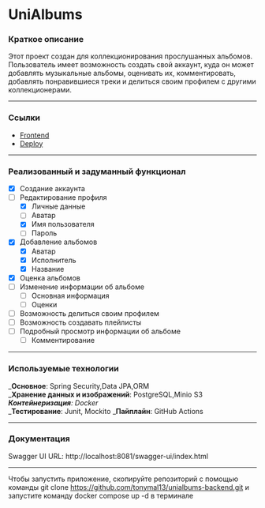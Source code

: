 # UniAlbums

### Краткое описание
<p>Этот проект создан для коллекционирования прослушанных альбомов. 
Пользователь имеет возможность создать свой аккаунт, куда он может добавлять 
музыкальные альбомы, оценивать их, комментировать, добавлять 
понравившиеся треки и делиться своим профилем с другими коллекционерами.</p>

----

### Ссылки

* [Frontend](https://github.com/def1s/unialbums)
* [Deploy](http://89.111.172.174/home)

----

### Реализованный и задуманный функционал

- [x] Создание аккаунта
- [ ] Редактирование профиля
    - [x] Личные данные
    - [ ] Аватар
    - [x] Имя пользователя
    - [ ] Пароль
- [x] Добавление альбомов
    - [x] Аватар
    - [x] Исполнитель
    - [x] Название
- [x] Оценка альбомов
- [ ] Изменение информации об альбоме
    - [ ] Основная информация
    - [ ] Оценки
- [ ] Возможность делиться своим профилем
- [ ] Возможность создавать плейлисты
- [ ] Подробный просмотр информации об альбоме
    - [ ] Комментирование

----

### Используемые технологии
_**Основное**: Spring Security,Data JPA,ORM  
_**Хранение данных и изображений**: PostgreSQL,Minio S3 
_**Контейнеризация**: Docker_  
_**Тестирование**: Junit, Mockito 
_**Пайплайн**: GitHub Actions

----

### Документация
Swagger UI URL: http://localhost:8081/swagger-ui/index.html



----


Чтобы запустить приложение, скопируйте репозиторий с помощью команды git clone https://github.com/tonymal13/unialbums-backend.git
и запустите команду docker compose up -d в терминале
